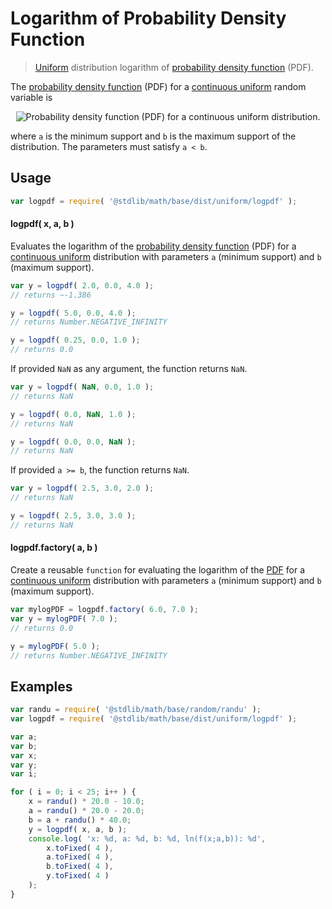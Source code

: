 # Logarithm of Probability Density Function

> [Uniform][uniform] distribution logarithm of [probability density function][pdf] (PDF).


<section class="intro">

The [probability density function][pdf] (PDF) for a [continuous uniform][uniform] random variable is

<!-- <equation class="equation" label="eq:uniform_pdf" align="center" raw="f(x;a,b)=\begin{cases} \frac{1}{b - a} &amp; \text{for } x \in [a,b] \\ 0 &amp; \text{otherwise} \end{cases}" alt="Probability density function (PDF) for a continuous uniform distribution."> -->

<div class="equation" align="center" data-raw-text="f(x;a,b)=\begin{cases} \frac{1}{b - a} &amp; \text{for } x \in [a,b] \\ 0 &amp; \text{otherwise} \end{cases}" data-equation="eq:uniform_pdf">
    <img src="" alt="Probability density function (PDF) for a continuous uniform distribution.">
    <br>
</div>

<!-- </equation> -->

where `a` is the minimum support and `b` is the maximum support of the distribution. The parameters must satisfy `a < b`.

</section>

<!-- /.intro -->


<section class="usage">

## Usage

``` javascript
var logpdf = require( '@stdlib/math/base/dist/uniform/logpdf' );
```

#### logpdf( x, a, b )

Evaluates the logarithm of the [probability density function][pdf] (PDF) for a [continuous uniform][uniform] distribution with parameters `a` (minimum support) and `b` (maximum support).

``` javascript
var y = logpdf( 2.0, 0.0, 4.0 );
// returns ~-1.386

y = logpdf( 5.0, 0.0, 4.0 );
// returns Number.NEGATIVE_INFINITY

y = logpdf( 0.25, 0.0, 1.0 );
// returns 0.0
```

If provided `NaN` as any argument, the function returns `NaN`.

``` javascript
var y = logpdf( NaN, 0.0, 1.0 );
// returns NaN

y = logpdf( 0.0, NaN, 1.0 );
// returns NaN

y = logpdf( 0.0, 0.0, NaN );
// returns NaN
```

If provided `a >= b`, the function returns `NaN`.

``` javascript
var y = logpdf( 2.5, 3.0, 2.0 );
// returns NaN

y = logpdf( 2.5, 3.0, 3.0 );
// returns NaN
```

#### logpdf.factory( a, b )

Create a reusable `function` for evaluating the logarithm of the [PDF][pdf] for a [continuous uniform][uniform] distribution with parameters `a` (minimum support) and `b` (maximum support).

``` javascript
var mylogPDF = logpdf.factory( 6.0, 7.0 );
var y = mylogPDF( 7.0 );
// returns 0.0

y = mylogPDF( 5.0 );
// returns Number.NEGATIVE_INFINITY
```

</section>

<!-- /.usage -->


<section class="examples">

## Examples

``` javascript
var randu = require( '@stdlib/math/base/random/randu' );
var logpdf = require( '@stdlib/math/base/dist/uniform/logpdf' );

var a;
var b;
var x;
var y;
var i;

for ( i = 0; i < 25; i++ ) {
    x = randu() * 20.0 - 10.0;
    a = randu() * 20.0 - 20.0;
    b = a + randu() * 40.0;
    y = logpdf( x, a, b );
    console.log( 'x: %d, a: %d, b: %d, ln(f(x;a,b)): %d',
        x.toFixed( 4 ),
        a.toFixed( 4 ),
        b.toFixed( 4 ),
        y.toFixed( 4 )
    );
}
```

</section>

<!-- /.examples -->


<section class="links">

[pdf]: https://en.wikipedia.org/wiki/Probability_density_function
[uniform]: https://en.wikipedia.org/wiki/Uniform_distribution_%28continuous%29

</section>

<!-- /.links -->
